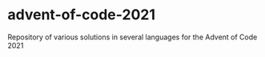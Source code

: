 # advent-of-code-2021
Repository of various solutions in several languages for the Advent of Code 2021
